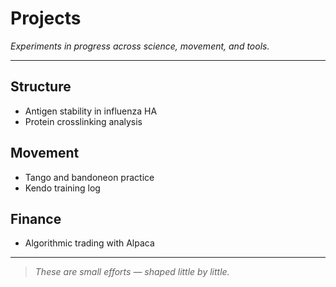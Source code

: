 # Projects

*Experiments in progress across science, movement, and tools.*

---

## Structure

* Antigen stability in influenza HA
* Protein crosslinking analysis

## Movement

* Tango and bandoneon practice
* Kendo training log

## Finance

* Algorithmic trading with Alpaca


---

> *These are small efforts — shaped little by little.*
